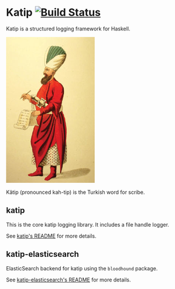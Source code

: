 # Katip [![Build Status](https://travis-ci.org/Soostone/katip.svg?branch=master)](https://travis-ci.org/Soostone/katip)

Katip is a structured logging framework for Haskell.

![Katip](./katip/katip.jpg)

Kâtip (pronounced kah-tip) is the Turkish word for scribe.

## katip

This is the core katip logging library. It includes a file handle
logger.

See [katip's README](./katip/README.md) for more details.


## katip-elasticsearch

ElasticSearch backend for katip using the `bloodhound` package.

See [katip-elasticsearch's README](./katip-elasticsearch/README.md) for more details.
